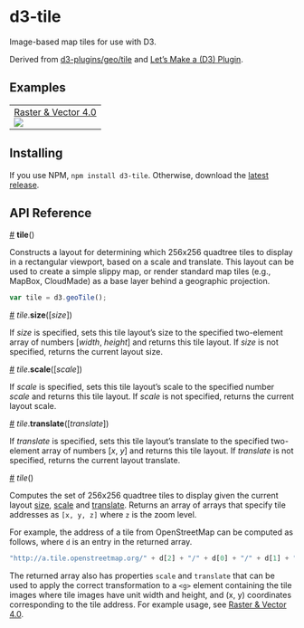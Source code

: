 # d3-tile
Image-based map tiles for use with D3.

Derived from [d3-plugins/geo/tile](https://github.com/d3/d3-plugins/tree/master/geo/tile) and [Let’s Make a (D3) Plugin](https://bost.ocks.org/mike/d3-plugin/).

## Examples

<table>
  <tr>
    <td>
      <a href="http://bl.ocks.org/curran/e857dbe6db49d4cac379855b0b6b58e9">Raster & Vector 4.0</a>
      <br>
      <a href="http://bl.ocks.org/curran/e857dbe6db49d4cac379855b0b6b58e9">
        <img src="http://bl.ocks.org/curran/raw/e857dbe6db49d4cac379855b0b6b58e9/thumbnail.png">
      </a>
    </td>
  </tr>
</table>

## Installing

If you use NPM, `npm install d3-tile`. Otherwise, download the [latest release](https://github.com/d3/d3-tile/releases/latest).

## API Reference

<a href="#tile" name="tile">#</a> <b>tile</b>()

Constructs a layout for determining which 256x256 quadtree tiles to display in a rectangular viewport, based on a scale and translate. This layout can be used to create a simple slippy map, or render standard map tiles (e.g., MapBox, CloudMade) as a base layer behind a geographic projection.

```js
var tile = d3.geoTile();
```

<a href="#tile_size" name="tile_size">#</a> <i>tile</i>.<b>size</b>([<i>size</i>])

If *size* is specified, sets this tile layout’s size to the specified two-element array of numbers [*width*, *height*] and returns this tile layout. If *size* is not specified, returns the current layout size.

<a href="#tile_scale" name="tile_scale">#</a> <i>tile</i>.<b>scale</b>([<i>scale</i>])

If *scale* is specified, sets this tile layout’s scale to the specified number *scale* and returns this tile layout. If *scale* is not specified, returns the current layout scale.

<a href="#tile_translate" name="tile_translate">#</a> <i>tile</i>.<b>translate</b>([<i>translate</i>])

If *translate* is specified, sets this tile layout’s translate to the specified two-element array of numbers [*x*, *y*] and returns this tile layout. If *translate* is not specified, returns the current layout translate.

<a href="#tile_size" name="tile_size">#</a> <i>tile</i>()

Computes the set of 256x256 quadtree tiles to display given the current layout [size](#tile_size), [scale](#tile_scale) and [translate](#tile_translate). Returns an array of arrays that specify tile addresses as `[x, y, z]` where `z` is the zoom level.

For example, the address of a tile from OpenStreetMap can be computed as follows, where `d` is an entry in the returned array.

```js
"http://a.tile.openstreetmap.org/" + d[2] + "/" + d[0] + "/" + d[1] + ".png";
```

The returned array also has properties `scale` and `translate` that can be used to apply the correct transformation to a `<g>` element containing the tile images where tile images have unit width and height, and (x, y) coordinates corresponding to the tile address. For example usage, see [Raster & Vector 4.0](http://bl.ocks.org/curran/e857dbe6db49d4cac379855b0b6b58e9).
